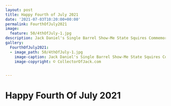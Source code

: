```yaml
---
layout: post
title: Happy Fourth of July 2021
date: '2021-07-03T10:20:00+00:00'
permalink: FourthOfJuly2021
image:
  feature: 50/4thOfJuly-1.jpg
description: Jack Daniel's Single Barrel Show-Me State Squires Commemorative Bottle 001 Fourth Of July Decorations
gallery:
  FourthOfJuly2021:
  - image_path: 50/4thOfJuly-1.jpg
    image-caption: Jack Daniel's Single Barrel Show-Me State Squires Commemorative Bottle 001 Fourth Of July Decorations
    image-copyright: © CollectorOfJack.com
  

---
```


# Happy Fourth Of July 2021


